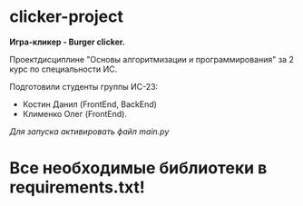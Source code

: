 ﻿# clicker-project
<b >Игра-кликер - Burger clicker.</b>
 
Проектдисциплине "Основы алгоритмизации и программирования" за 2 курс по специальности ИС.


Подготовили студенты группы ИС-23:
- Костин Данил (FrontEnd, BackEnd)
- Клименко Олег (FrontEnd).

*Для запуска активировать файл main.py*

# Все необходимые библиотеки в requirements.txt!
